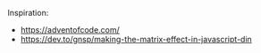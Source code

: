 Inspiration:
- https://adventofcode.com/
- https://dev.to/gnsp/making-the-matrix-effect-in-javascript-din